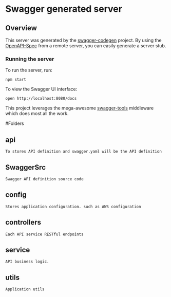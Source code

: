 # Swagger generated server

## Overview
This server was generated by the [swagger-codegen](https://github.com/swagger-api/swagger-codegen) project.  By using the [OpenAPI-Spec](https://github.com/OAI/OpenAPI-Specification) from a remote server, you can easily generate a server stub.

### Running the server
To run the server, run:

```
npm start
```

To view the Swagger UI interface:

```
open http://localhost:8080/docs
```

This project leverages the mega-awesome [swagger-tools](https://github.com/apigee-127/swagger-tools) middleware which does most all the work.

#Folders
## api
```
To stores API definition and swagger.yaml will be the API definition
```
## SwaggerSrc
```
Swagger API definition source code
```
## config
```
Stores application configuration. such as AWS configuration
```
## controllers
```
Each API service RESTful endpoints
```
## service
```
API business logic.
```
## utils
```
Application utils
```

